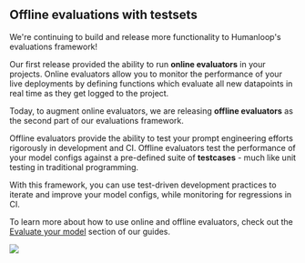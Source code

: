 ## Offline evaluations with testsets

We're continuing to build and release more functionality to Humanloop's evaluations framework!

Our first release provided the ability to run **online evaluators** in your projects. Online evaluators allow you to monitor the performance of your live deployments by defining functions which evaluate all new datapoints in real time as they get logged to the project.

Today, to augment online evaluators, we are releasing **offline evaluators** as the second part of our evaluations framework.

Offline evaluators provide the ability to test your prompt engineering efforts rigorously in development and CI. Offline evaluators test the performance of your model configs against a pre-defined suite of **testcases** - much like unit testing in traditional programming.

With this framework, you can use test-driven development practices to iterate and improve your model configs, while monitoring for regressions in CI.

To learn more about how to use online and offline evaluators, check out the [Evaluate your model](/docs/guides/evaluate-your-model) section of our guides.

![](../../../assets/images/36383ce-image.png)
